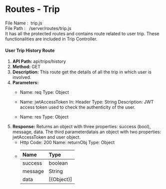 # Routes - Trip

File Name :  trip.js  
File Path :   /server/routes/trip.js  
It has all the protected routes and contains route related to user trip. These functionalities are included in Trip Controller.

#### User Trip History Route

1. **API Path:**
   api/trips/history
2. **Method:**
   GET
3. **Description:**
   This route get the details of all the trip in which user is involved.
4. **Parameters:**
   * Name: req
     Type: Object


   * Name: jwtAccessToken
     In: Header
     Type: String
     Description: JWT access token used to check the authenticity of the user.
   * Name: res
     Type: Object
5. **Response:**
   Returns an object with three properties: success \(bool\), message, data.
   The third parameterdatais an object with two properties: jwtAccessToken and user object.
   * Http Code: 200
     Name: returnObj
     Type: Object
   * | Name | Type |
     | :--- | :--- |
     | success | boolean |
     | message | String |
     | data | \[{Object}\] |



